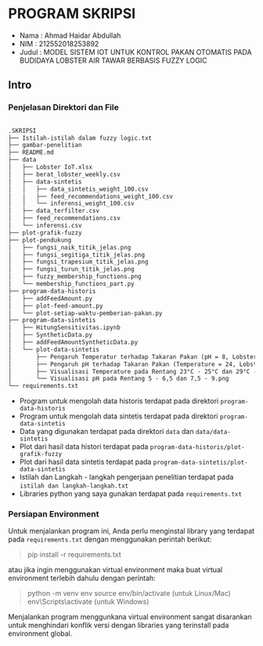 # PROGRAM SKRIPSI

- Nama  : Ahmad Haidar Abdullah
- NIM   : 212552018253892
- Judul : MODEL SISTEM IOT UNTUK KONTROL PAKAN OTOMATIS PADA BUDIDAYA LOBSTER AIR TAWAR BERBASIS FUZZY LOGIC

## Intro

### Penjelasan Direktori dan File

```markdown

.SKRIPSI
├── Istilah-istilah dalam fuzzy logic.txt
├── gambar-penelitian
├── README.md
├── data
│   ├── Lobster IoT.xlsx
│   ├── berat_lobster_weekly.csv
│   ├── data-sintetis
│   │   ├── data_sintetis_weight_100.csv
│   │   ├── feed_recommendations_weight_100.csv
│   │   └── inferensi_weight_100.csv
│   ├── data_terfilter.csv
│   ├── feed_recommendations.csv
│   └── inferensi.csv
├── plot-grafik-fuzzy
├── plot-pendukung
│   ├── fungsi_naik_titik_jelas.png
│   ├── fungsi_segitiga_titik_jelas.png
│   ├── fungsi_trapesium_titik_jelas.png
│   ├── fungsi_turun_titik_jelas.png
│   ├── fuzzy_membership_functions.png
│   └── membership_functions_part.py
├── program-data-historis
│   ├── addFeedAmount.py
│   ├── plot-feed-amount.py
│   └── plot-setiap-waktu-pemberian-pakan.py
├── program-data-sintetis
│   ├── HitungSensitivitas.ipynb
│   ├── SyntheticData.py
│   ├── addFeedAmountSyntheticData.py
│   └── plot-data-sintetis
│       ├── Pengaruh Temperatur terhadap Takaran Pakan (pH = 8, LobsterWeight = 100).png
│       ├── Pengaruh pH terhadap Takaran Pakan (Temperature = 24, LobsterWeight = 100).png
│       ├── Visualisasi Temperature pada Rentang 23°C - 25°C dan 29°C - 31°C.png
│       └── Visualisasi pH pada Rentang 5 - 6,5 dan 7,5 - 9.png
└── requirements.txt
```

- Program untuk mengolah data historis terdapat pada direktori `program-data-historis`
- Program untuk mengolah data sintetis terdapat pada direktori `program-data-sintetis`
- Data yang digunakan terdapat pada direktori `data` dan `data/data-sintetis`
- Plot dari hasil data histori terdapat pada `program-data-historis/plot-grafik-fuzzy`
- Plot dari hasil data sintetis terdapat pada `program-data-sintetis/plot-data-sintetis`
- Istilah dan Langkah - langkah pengerjaan penelitian terdapat pada `istilah dan langkah-langkah.txt`
- Libraries python yang saya gunakan terdapat pada `requirements.txt`

### Persiapan Environment
Untuk menjalankan program ini, Anda perlu menginstal library yang terdapat pada `requirements.txt`
dengan menggunakan perintah berikut:

> pip install -r requirements.txt

atau jika ingin menggunakan virtual environment maka buat virtual environment terlebih dahulu dengan perintah:

> python -m venv env
> source env/bin/activate (untuk Linux/Mac)
> env\Scripts\activate (untuk Windows)

Menjalankan program menggunkana virtual environment sangat disarankan untuk menghindari konflik versi dengan libraries
yang terinstall pada environment global.